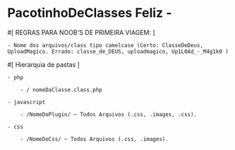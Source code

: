 # PacotinhoDeClasses Feliz *-*

#[ REGRAS PARA NOOB'S DE PRIMEIRA VIAGEM: ]

	- Nome dos arquivos/class tipo camelcase (Certo: ClasseDeDeus, UploadMagico. Errado: classe_de_DEUS, uploadmagico, Up1L0Ad_-_M4g1k0 )
	
#[ Hierarquia de pastas ]

	- php

		- / nomeDaClasse.class.php
	
	- javascript
	
		- /NomeDoPlugin/ ~ Todos Arquivos (.css, .images, .css).
	
	- css
	
		- /NomeDoCss/ ~ Todos Arquivos (.css, .images).
